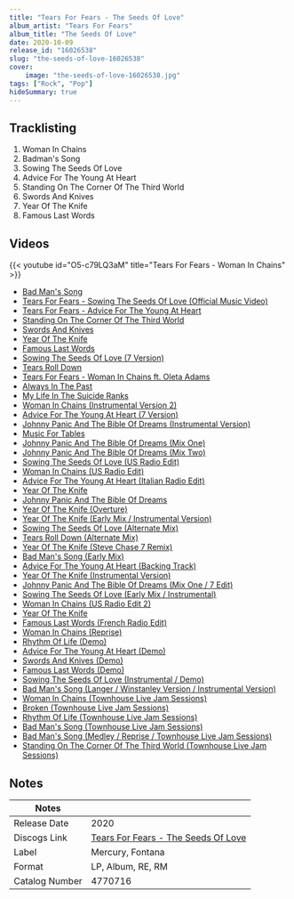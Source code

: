 ```yaml
---
title: "Tears For Fears - The Seeds Of Love"
album_artist: "Tears For Fears"
album_title: "The Seeds Of Love"
date: 2020-10-09
release_id: "16026538"
slug: "the-seeds-of-love-16026538"
cover:
    image: "the-seeds-of-love-16026538.jpg"
tags: ["Rock", "Pop"]
hideSummary: true
---
```


## Tracklisting
1. Woman In Chains
2. Badman's Song
3. Sowing The Seeds Of Love
4. Advice For The Young At Heart
5. Standing On The Corner Of The Third World
6. Swords And Knives
7. Year Of The Knife
8. Famous Last Words

## Videos
{{< youtube id="O5-c79LQ3aM" title="Tears For Fears - Woman In Chains" >}}
- [Bad Man's Song](https://www.youtube.com/watch?v=92FRHjqY-WI)
- [Tears For Fears - Sowing The Seeds Of Love (Official Music Video)](https://www.youtube.com/watch?v=VAtGOESO7W8)
- [Tears For Fears - Advice For The Young At Heart](https://www.youtube.com/watch?v=vBtzFOgKcv8)
- [Standing On The Corner Of The Third World](https://www.youtube.com/watch?v=BxpAsZxd3pE)
- [Swords And Knives](https://www.youtube.com/watch?v=85lQg1HhniU)
- [Year Of The Knife](https://www.youtube.com/watch?v=UdcJOZqRTFM)
- [Famous Last Words](https://www.youtube.com/watch?v=Z4bKHQYQ8Ck)
- [Sowing The Seeds Of Love (7 Version)](https://www.youtube.com/watch?v=tfB16rMNNAs)
- [Tears Roll Down](https://www.youtube.com/watch?v=LH28zUQMMjk)
- [Tears For Fears - Woman In Chains ft. Oleta Adams](https://www.youtube.com/watch?v=QzkK3ZtI9SU)
- [Always In The Past](https://www.youtube.com/watch?v=-dr_3ljjdDM)
- [My Life In The Suicide Ranks](https://www.youtube.com/watch?v=-Rg7p3GDPp4)
- [Woman In Chains (Instrumental Version 2)](https://www.youtube.com/watch?v=r6DGgLBwa9U)
- [Advice For The Young At Heart (7 Version)](https://www.youtube.com/watch?v=s4z8kKQtdXg)
- [Johnny Panic And The Bible Of Dreams (Instrumental Version)](https://www.youtube.com/watch?v=7iux-y5C8qU)
- [Music For Tables](https://www.youtube.com/watch?v=rRb6uPZVkUM)
- [Johnny Panic And The Bible Of Dreams (Mix One)](https://www.youtube.com/watch?v=TyrOEJQ4qmw)
- [Johnny Panic And The Bible Of Dreams (Mix Two)](https://www.youtube.com/watch?v=JTFUhf5qRC0)
- [Sowing The Seeds Of Love (US Radio Edit)](https://www.youtube.com/watch?v=iqiYy6bIkIY)
- [Woman In Chains (US Radio Edit)](https://www.youtube.com/watch?v=IntuFk5fXlc)
- [Advice For The Young At Heart (Italian Radio Edit)](https://www.youtube.com/watch?v=cgeZLgC8Dro)
- [Year Of The Knife](https://www.youtube.com/watch?v=zNyu-r4DcGc)
- [Johnny Panic And The Bible Of Dreams](https://www.youtube.com/watch?v=NDKuICW0YFE)
- [Year Of The Knife (Overture)](https://www.youtube.com/watch?v=fZ26hU_dhF8)
- [Year Of The Knife (Early Mix / Instrumental Version)](https://www.youtube.com/watch?v=8BsIDThDuoA)
- [Sowing The Seeds Of Love (Alternate Mix)](https://www.youtube.com/watch?v=3vAqC9p94KA)
- [Tears Roll Down (Alternate Mix)](https://www.youtube.com/watch?v=ftovuZOF3SI)
- [Year Of The Knife (Steve Chase 7 Remix)](https://www.youtube.com/watch?v=RRPjbvE7pzo)
- [Bad Man's Song (Early Mix)](https://www.youtube.com/watch?v=TWnThIXiw8U)
- [Advice For The Young At Heart (Backing Track)](https://www.youtube.com/watch?v=39qrT2n7SHM)
- [Year Of The Knife (Instrumental Version)](https://www.youtube.com/watch?v=265tgKjDjOQ)
- [Johnny Panic And The Bible Of Dreams (Mix One / 7 Edit)](https://www.youtube.com/watch?v=Jd4a9TKOdfY)
- [Sowing The Seeds Of Love (Early Mix / Instrumental)](https://www.youtube.com/watch?v=95U8aqUntNs)
- [Woman In Chains (US Radio Edit 2)](https://www.youtube.com/watch?v=ssXjfI86UXg)
- [Year Of The Knife](https://www.youtube.com/watch?v=BM1NIbAC0JM)
- [Famous Last Words (French Radio Edit)](https://www.youtube.com/watch?v=-6dqGXc6jrw)
- [Woman In Chains (Reprise)](https://www.youtube.com/watch?v=WE_OTUiop6Y)
- [Rhythm Of Life (Demo)](https://www.youtube.com/watch?v=KzAd8YjLrEE)
- [Advice For The Young At Heart (Demo)](https://www.youtube.com/watch?v=rK84NsIQCbA)
- [Swords And Knives (Demo)](https://www.youtube.com/watch?v=wP0zvRU9-6k)
- [Famous Last Words (Demo)](https://www.youtube.com/watch?v=_j9cjVJ9PSA)
- [Sowing The Seeds Of Love (Instrumental / Demo)](https://www.youtube.com/watch?v=5BCKIR_0FQE)
- [Bad Man's Song (Langer / Winstanley Version / Instrumental Version)](https://www.youtube.com/watch?v=cSStGV37-2Y)
- [Woman In Chains (Townhouse Live Jam Sessions)](https://www.youtube.com/watch?v=t_uj878t1nk)
- [Broken (Townhouse Live Jam Sessions)](https://www.youtube.com/watch?v=XGDranHkXpA)
- [Rhythm Of Life (Townhouse Live Jam Sessions)](https://www.youtube.com/watch?v=7Xyw5IJ7Phk)
- [Bad Man's Song (Townhouse Live Jam Sessions)](https://www.youtube.com/watch?v=LtRR9g9icO4)
- [Bad Man's Song (Medley / Reprise / Townhouse Live Jam Sessions)](https://www.youtube.com/watch?v=qOPoyzJRuV0)
- [Standing On The Corner Of The Third World (Townhouse Live Jam Sessions)](https://www.youtube.com/watch?v=46GBfif2iFA)

## Notes

| Notes          |             |
| ---------------| ----------- |
| Release Date   | 2020 |
| Discogs Link   | [Tears For Fears - The Seeds Of Love](https://www.discogs.com/release/16026538) |
| Label          | Mercury, Fontana |
| Format         | LP, Album, RE, RM |
| Catalog Number | 4770716 |

